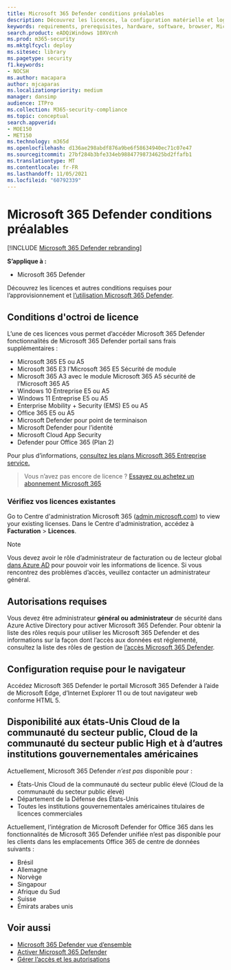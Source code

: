 ```yaml
---
title: Microsoft 365 Defender conditions préalables
description: Découvrez les licences, la configuration matérielle et logicielle requise et d’autres paramètres de configuration pour Microsoft 365 Defender
keywords: requirements, prerequisites, hardware, software, browser, Microsoft 365 Defender, M365, license, E5, A5, EMS, purchase
search.product: eADQiWindows 10XVcnh
ms.prod: m365-security
ms.mktglfcycl: deploy
ms.sitesec: library
ms.pagetype: security
f1.keywords:
- NOCSH
ms.author: macapara
author: mjcaparas
ms.localizationpriority: medium
manager: dansimp
audience: ITPro
ms.collection: M365-security-compliance
ms.topic: conceptual
search.appverid:
- MOE150
- MET150
ms.technology: m365d
ms.openlocfilehash: d136ae298abdf876a9be6f58634940ec71c07e47
ms.sourcegitcommit: 27bf284b3bfe334eb98847798734625bd2ffafb1
ms.translationtype: MT
ms.contentlocale: fr-FR
ms.lasthandoff: 11/05/2021
ms.locfileid: "60792339"
---
```

# <a name="microsoft-365-defender-prerequisites"></a>Microsoft 365 Defender conditions préalables

[!INCLUDE [Microsoft 365 Defender rebranding](../includes/microsoft-defender.md)]


**S’applique à :**
- Microsoft 365 Defender

Découvrez les licences et autres conditions requises pour l’approvisionnement et [l’utilisation Microsoft 365 Defender](microsoft-365-defender.md).

## <a name="licensing-requirements"></a>Conditions d'octroi de licence
L’une de ces licences vous permet d’accéder Microsoft 365 Defender fonctionnalités de Microsoft 365 Defender portail sans frais supplémentaires :

- Microsoft 365 E5 ou A5
- Microsoft 365 E3 l’Microsoft 365 E5 Sécurité de module
- Microsoft 365 A3 avec le module Microsoft 365 A5 sécurité de l’Microsoft 365 A5
- Windows 10 Entreprise E5 ou A5
- Windows 11 Entreprise E5 ou A5
- Enterprise Mobility + Security (EMS) E5 ou A5 
- Office 365 E5 ou A5
- Microsoft Defender pour point de terminaison
- Microsoft Defender pour l’identité 
- Microsoft Cloud App Security
- Defender pour Office 365 (Plan 2)

Pour plus d’informations, [consultez les plans Microsoft 365 Entreprise service.](https://www.microsoft.com/licensing/product-licensing/microsoft-365-enterprise)

> Vous n’avez pas encore de licence ? [Essayez ou achetez un abonnement Microsoft 365](../../commerce/try-or-buy-microsoft-365.md)

### <a name="check-your-existing--licenses"></a>Vérifiez vos licences existantes
Go to Centre d'administration Microsoft 365 ([admin.microsoft.com](https://admin.microsoft.com/)) to view your existing licenses. Dans le Centre d'administration, accédez à **Facturation** > **Licences**.

>[!NOTE]
> Vous devez avoir le  rôle  d’administrateur de facturation ou de lecteur global [dans Azure AD](/azure/active-directory/roles/permissions-reference) pour pouvoir voir les informations de licence. Si vous rencontrez des problèmes d’accès, veuillez contacter un administrateur général.

## <a name="required-permissions"></a>Autorisations requises
Vous devez être administrateur **général ou** **administrateur** de sécurité dans Azure Active Directory pour activer Microsoft 365 Defender. Pour obtenir la liste des rôles requis pour utiliser les Microsoft 365 Defender et des informations sur la façon dont l’accès aux données est réglementé, consultez la liste des rôles de gestion de [l’accès Microsoft 365 Defender](m365d-permissions.md).

## <a name="browser-requirements"></a>Configuration requise pour le navigateur
Accédez Microsoft 365 Defender le portail Microsoft 365 Defender à l’aide de Microsoft Edge, d’Internet Explorer 11 ou de tout navigateur web conforme HTML 5.

## <a name="availability-to-us-gcc-gcc-high-and-other-us-government-institutions"></a>Disponibilité aux états-Unis Cloud de la communauté du secteur public, Cloud de la communauté du secteur public High et à d’autres institutions gouvernementales américaines
Actuellement, Microsoft 365 Defender *n’est pas* disponible pour :
- États-Unis Cloud de la communauté du secteur public élevé (Cloud de la communauté du secteur public élevé)
- Département de la Défense des États-Unis
- Toutes les institutions gouvernementales américaines titulaires de licences commerciales


Actuellement, l’intégration de Microsoft Defender for Office 365 dans les fonctionnalités de Microsoft 365 Defender unifiée n’est pas disponible pour les clients dans les emplacements Office 365 de centre de données suivants :

- Brésil 
- Allemagne 
- Norvège 
- Singapour 
- Afrique du Sud
- Suisse 
- Émirats arabes unis 


## <a name="related-topics"></a>Voir aussi
- [Microsoft 365 Defender vue d’ensemble](microsoft-365-defender.md)
- [Activer Microsoft 365 Defender](m365d-enable.md)
- [Gérer l’accès et les autorisations](m365d-permissions.md)

